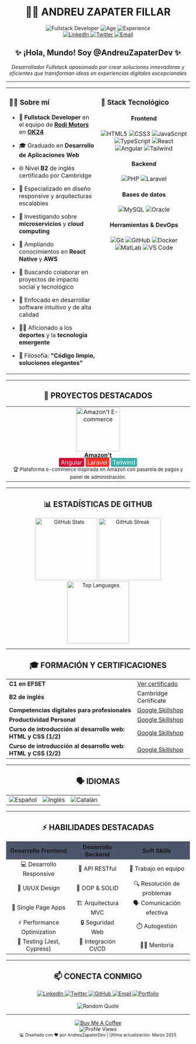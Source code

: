 # <div align="center">👨‍💻 ANDREU ZAPATER FILLAR</div>

<div align="center">
  
  <img src="https://img.shields.io/badge/Fullstack%20Developer-brightgreen?style=for-the-badge" alt="Fullstack Developer" />
  <img src="https://img.shields.io/badge/Age-22-blue?style=for-the-badge" alt="Age" />
  <img src="https://img.shields.io/badge/Experience-1%20Year-orange?style=for-the-badge" alt="Experience" />

</div>

<div align="center">
  <a href="https://linkedin.com/in/andreuzapater">
    <img src="https://img.shields.io/badge/LinkedIn-0077B5?style=for-the-badge&logo=linkedin&logoColor=white" alt="LinkedIn" />
  </a>
  <a href="https://twitter.com/AndreuZapaterDev">
    <img src="https://img.shields.io/badge/Twitter-1DA1F2?style=for-the-badge&logo=twitter&logoColor=white" alt="Twitter" />
  </a>
  <a href="mailto:andreu.zapater@example.com">
    <img src="https://img.shields.io/badge/Email-D14836?style=for-the-badge&logo=gmail&logoColor=white" alt="Email" />
  </a>
</div>

<div align="center">
  
  <h2>✨ ¡Hola, Mundo! Soy @AndreuZapaterDev ✨</h2>
  <p><i>Desarrollador Fullstack apasionado por crear soluciones innovadoras y eficientes que transforman ideas en experiencias digitales excepcionales</i></p>
  
</div>

<hr>

<table align="center" border="0" cellspacing="0" cellpadding="0">
  <tr>
    <td valign="top" width="50%">
      
### 👨‍💻 Sobre mí

- 🏢 **Fullstack Developer** en el equipo de [**Rodi Motors**](https://www.rodi.es/) en [**OK24**](https://www.ok24horas.com)
- 🎓 Graduado en **Desarrollo de Aplicaciones Web**
- 🌐 Nivel **B2** de inglés certificado por Cambridge
- 👀 Especializado en diseño responsive y arquitecturas escalables
- 🔭 Investigando sobre **microservicios** y **cloud computing**
- 🌱 Ampliando conocimientos en **React Native** y **AWS**
- 💞️ Buscando colaborar en proyectos de impacto social y tecnológico
- 🎯 Enfocado en desarrollar software intuitivo y de alta calidad
- 🏃‍♂️ Aficionado a los **deportes** y la **tecnología emergente**
- 🧠 Filosofía: **"Código limpio, soluciones elegantes"**

    </td>
    <td valign="top" width="50%">

### 🚀 Stack Tecnológico

<div align="center">
  
#### Frontend
  <p>
    <img src="https://img.shields.io/badge/HTML5-E34F26?style=flat-square&logo=html5&logoColor=white" alt="HTML5" />
    <img src="https://img.shields.io/badge/CSS3-1572B6?style=flat-square&logo=css3&logoColor=white" alt="CSS3" />
    <img src="https://img.shields.io/badge/JavaScript-F7DF1E?style=flat-square&logo=javascript&logoColor=black" alt="JavaScript" />
    <img src="https://img.shields.io/badge/TypeScript-3178C6?style=flat-square&logo=typescript&logoColor=white" alt="TypeScript" />
    <img src="https://img.shields.io/badge/React-61DAFB?style=flat-square&logo=react&logoColor=black" alt="React" />
    <img src="https://img.shields.io/badge/Angular-DD0031?style=flat-square&logo=angular&logoColor=white" alt="Angular" />
    <img src="https://img.shields.io/badge/Tailwind-38B2AC?style=flat-square&logo=tailwind-css&logoColor=white" alt="Tailwind" />
  </p>

#### Backend
  <p>
    <img src="https://img.shields.io/badge/PHP-777BB4?style=flat-square&logo=php&logoColor=white" alt="PHP" />
    <img src="https://img.shields.io/badge/Laravel-FF2D20?style=flat-square&logo=laravel&logoColor=white" alt="Laravel" />
  </p>

#### Bases de datos
  <p>
    <img src="https://img.shields.io/badge/MySQL-4479A1?style=flat-square&logo=mysql&logoColor=white" alt="MySQL" />
    <img src="https://img.shields.io/badge/OracleSQL-F80000?style=flat-square&logo=oracle&logoColor=white" alt="Oracle" />
  </p>

#### Herramientas & DevOps
  <p>
    <img src="https://img.shields.io/badge/Git-F05032?style=flat-square&logo=git&logoColor=white" alt="Git" />
    <img src="https://img.shields.io/badge/GitHub-181717?style=flat-square&logo=github&logoColor=white" alt="GitHub" />
    <img src="https://img.shields.io/badge/Docker-2496ED?style=flat-square&logo=docker&logoColor=white" alt="Docker" />
    <img src="https://img.shields.io/badge/MatLab-0076A8?style=flat-square&logo=mathworks&logoColor=white" alt="MatLab" />
    <img src="https://img.shields.io/badge/VS_Code-007ACC?style=flat-square&logo=visual-studio-code&logoColor=white" alt="VS Code" />
  </p>
</div>
    </td>
  </tr>
</table>

<hr>

<h2 align="center">🌟 PROYECTOS DESTACADOS</h2>

<div align="center">
  <table align="center" border="0" cellspacing="0" cellpadding="10">
    <tr>
      <td align="center">
        <a href="https://github.com/AndreuZapaterDev/amazont">
          <img src="https://via.placeholder.com/150?text=Amazon't" width="120" alt="Amazon't E-commerce"/>
          <br />
          <b>Amazon't</b>
        </a>
        <br />
        <span style="background-color: #DD0031; color: white; padding: 2px 5px; border-radius: 3px;">Angular</span>
        <span style="background-color: #FF2D20; color: white; padding: 2px 5px; border-radius: 3px;">Laravel</span>
        <span style="background-color: #38B2AC; color: white; padding: 2px 5px; border-radius: 3px;">Tailwind</span>
        <br />
        <sub>🏆 Plataforma e-commerce inspirada en Amazon con pasarela de pagos y panel de administración.</sub>
      </td>
      <!-- Puedes agregar más proyectos aquí siguiendo el mismo formato -->
    </tr>
  </table>
</div>

<hr>

<h2 align="center">📊 ESTADÍSTICAS DE GITHUB</h2>

<div align="center">
  
  <img src="https://github-readme-stats.vercel.app/api?username=AndreuZapaterDev&show_icons=true&theme=tokyonight&hide_border=true&border_radius=15" alt="GitHub Stats" height="170" />
  
  <img src="https://github-readme-streak-stats.herokuapp.com/?user=AndreuZapaterDev&theme=tokyonight&hide_border=true&border_radius=15" alt="GitHub Streak" height="170" />
  
  <img src="https://github-readme-stats.vercel.app/api/top-langs/?username=AndreuZapaterDev&layout=compact&theme=tokyonight&hide_border=true&border_radius=15" alt="Top Languages" height="170" />
  
</div>

<hr>

<h2 align="center">🎓 FORMACIÓN Y CERTIFICACIONES</h2>

<div align="center">
  <table align="center" border="0" cellspacing="0" cellpadding="5">
    <tr>
      <td><b>C1 en EFSET</b></td>
      <td><a href="https://cert.efset.org/YjF4mA">Ver certificado</a></td>
    </tr>
    <tr>
      <td><b>B2 de inglés</b></td>
      <td>Cambridge Certificate</td>
    </tr>
    <tr>
      <td><b>Competencias digitales para profesionales</b></td>
      <td><a href="https://skillshop.exceedlms.com/student/award/885R6WYRgqz8ZjDSTvqTJ22e">Google Skillshop</a></td>
    </tr>
    <tr>
      <td><b>Productividad Personal</b></td>
      <td><a href="https://skillshop.exceedlms.com/student/award/466kx7XcQm9GaTJmx551tLEr">Google Skillshop</a></td>
    </tr>
    <tr>
      <td><b>Curso de introducción al desarrollo web: HTML y CSS (1/2)</b></td>
      <td><a href="https://skillshop.exceedlms.com/student/award/JyNpgpNz1V2sxGqbp1dhiYys">Google Skillshop</a></td>
    </tr>
    <tr>
      <td><b>Curso de introducción al desarrollo web: HTML y CSS (2/2)</b></td>
      <td><a href="https://skillshop.exceedlms.com/student/award/SDWE51yRTBmXGwGrntJnsRad">Google Skillshop</a></td>
    </tr>
  </table>
</div>

<hr>

<h2 align="center">🗣️ IDIOMAS</h2>

<div align="center">
  <table align="center" border="0" cellspacing="0" cellpadding="10">
    <tr>
      <td align="center">
        <img src="https://img.shields.io/badge/Español-Nativo-success?style=for-the-badge" alt="Español" />
      </td>
      <td align="center">
        <img src="https://img.shields.io/badge/Inglés-C1%20/%20B2-blue?style=for-the-badge" alt="Inglés" />
      </td>
      <td align="center">
        <img src="https://img.shields.io/badge/Catalán-Nativo-success?style=for-the-badge" alt="Catalán" />
      </td>
    </tr>
  </table>
</div>

<hr>

<h2 align="center">⚡ HABILIDADES DESTACADAS</h2>

<table align="center" border="0" cellspacing="0" cellpadding="10">
  <tr>
    <th align="center" bgcolor="#4c566a">Desarrollo Frontend</th>
    <th align="center" bgcolor="#4c566a">Desarrollo Backend</th>
    <th align="center" bgcolor="#4c566a">Soft Skills</th>
  </tr>
  <tr>
    <td align="center">💻 Desarrollo Responsive</td>
    <td align="center">🔌 API RESTful</td>
    <td align="center">👥 Trabajo en equipo</td>
  </tr>
  <tr>
    <td align="center">🎨 UI/UX Design</td>
    <td align="center">🧩 OOP & SOLID</td>
    <td align="center">🔍 Resolución de problemas</td>
  </tr>
  <tr>
    <td align="center">📱 Single Page Apps</td>
    <td align="center">🏗️ Arquitectura MVC</td>
    <td align="center">🗣️ Comunicación efectiva</td>
  </tr>
  <tr>
    <td align="center">⚡ Performance Optimization</td>
    <td align="center">🔒 Seguridad Web</td>
    <td align="center">⏱️ Autogestión</td>
  </tr>
  <tr>
    <td align="center">🧪 Testing (Jest, Cypress)</td>
    <td align="center">🚀 Integración CI/CD</td>
    <td align="center">👨‍🏫 Mentoría</td>
  </tr>
</table>

<hr>

<h2 align="center">📫 CONECTA CONMIGO</h2>

<div align="center">
  
  <a href="https://linkedin.com/in/andreuzapater">
    <img src="https://img.shields.io/badge/LinkedIn-0077B5?style=for-the-badge&logo=linkedin&logoColor=white" alt="LinkedIn" />
  </a>
  <a href="https://twitter.com/AndreuZapaterDev">
    <img src="https://img.shields.io/badge/Twitter-1DA1F2?style=for-the-badge&logo=twitter&logoColor=white" alt="Twitter" />
  </a>
  <a href="https://github.com/AndreuZapaterDev">
    <img src="https://img.shields.io/badge/GitHub-100000?style=for-the-badge&logo=github&logoColor=white" alt="GitHub" />
  </a>
  <a href="mailto:andreu.zapater@example.com">
    <img src="https://img.shields.io/badge/Email-D14836?style=for-the-badge&logo=gmail&logoColor=white" alt="Email" />
  </a>
  <a href="https://andreuzapater.dev">
    <img src="https://img.shields.io/badge/Portfolio-1E88E5?style=for-the-badge&logo=firefox-browser&logoColor=white" alt="Portfolio" />
  </a>
  
</div>

<br>

<div align="center">
  <img src="https://quotes-github-readme.vercel.app/api?type=horizontal&theme=tokyonight" alt="Random Quote" />
</div>

<hr>

<div align="center">
  <a href="https://www.buymeacoffee.com/andreuzapater">
    <img src="https://img.shields.io/badge/Buy_Me_A_Coffee-FFDD00?style=for-the-badge&logo=buy-me-a-coffee&logoColor=black" alt="Buy Me A Coffee" />
  </a>
</div>

<div align="center">
  <img src="https://komarev.com/ghpvc/?username=AndreuZapaterDev&label=Profile%20Views&color=0e75b6&style=flat" alt="Profile Views" />
  <br>
  <sub>💻 Diseñado con ❤️ por AndreuZapaterDev | Última actualización: Marzo 2025</sub>
</div>

<!---
AndreuZapaterDev/AndreuZapaterDev is a ✨ special ✨ repository because its `README.md` (this file) appears on your GitHub profile.
You can click the Preview link to take a look at your changes.
--->
